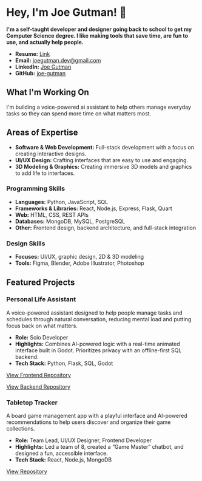 # Hey, I'm Joe Gutman! 👋
**I'm a self-taught developer and designer going back to school to get my Computer Science degree. I like making tools that save time, are fun to use, and actually help people.**

- **Resume:** [Link](https://github.com/joe-gutman/joe-gutman/raw/main/Joe_Gutman_resume.pdf)
- **Email:** [joegutman.dev@gmail.com](mailto:joegutman.dev@gmail.com)
- **LinkedIn:** [Joe Gutman](https://www.linkedin.com/in/joe-gutman/)
- **GitHub:** [joe-gutman](https://github.com/joe-gutman)

## What I'm Working On
I'm building a voice-powered ai assistant to help others manage everyday tasks so they can spend more time on what matters most.

## Areas of Expertise

- **Software & Web Development:** Full-stack development with a focus on creating interactive designs.
- **UI/UX Design:** Crafting interfaces that are easy to use and engaging.
- **3D Modeling & Graphics:** Creating immersive 3D models and graphics to add life to interfaces.

### Programming Skills

- **Languages:** Python, JavaScript, SQL  
- **Frameworks & Libraries:** React, Node.js, Express, Flask, Quart  
- **Web:** HTML, CSS, REST APIs  
- **Databases:** MongoDB, MySQL, PostgreSQL  
- **Other:** Frontend design, backend architecture, and full-stack integration  

### Design Skills

- **Focuses:** UI/UX, graphic design, 2D & 3D modeling  
- **Tools:** Figma, Blender, Adobe Illustrator, Photoshop  


## Featured Projects

### **Personal Life Assistant**
A voice-powered assistant designed to help people manage tasks and schedules through natural conversation, reducing mental load and putting focus back on what matters.  
- **Role:** Solo Developer  
- **Highlights:** Combines AI-powered logic with a real-time animated interface built in Godot. Prioritizes privacy with an offline-first SQL backend.  
- **Tech Stack:** Python, Flask, SQL, Godot  

[View Frontend Repository](https://github.com/joe-gutman/personal-assistant-desktop-client) 

[View Backend Repository](https://github.com/joe-gutman/personal-assistant-desktop-server)



### **Tabletop Tracker**
A board game management app with a playful interface and AI-powered recommendations to help users discover and organize their game collections.  
- **Role:** Team Lead, UI/UX Designer, Frontend Developer  
- **Highlights:** Led a team of 8, created a “Game Master” chatbot, and designed a fun, accessible interface.  
- **Tech Stack:** React, Node.js, MongoDB  

[View Repository](https://github.com/Hey-Arnold-Incorporated/TableTop-Collection)
